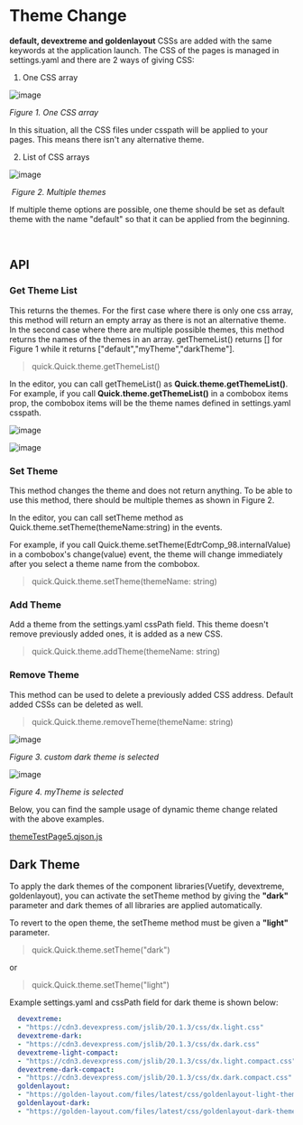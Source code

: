 # Theme Change

**default, devextreme and goldenlayout** CSSs are added with the same keywords at the application launch. The CSS of the pages is managed in settings.yaml and there are 2 ways of giving CSS:

1. One CSS array

![image](https://gitlab.softtech/quickpublic/quick/-/wikis/uploads/eb05fd5942f63a07c627d120eea7cde6/image.png)

*Figure 1. One CSS array*		
											

   In this situation, all the CSS files under csspath will be applied to your pages. This means there isn't any alternative theme.

2. List of CSS arrays

  ![image](https://gitlab.softtech/quickpublic/quick/-/wikis/uploads/122d153963f6594df50a9834f1b4f97f/image.png)

   ​													*Figure 2. Multiple themes*

  
   If multiple theme options are possible, one theme should be set as default theme with the name "default" so that it can be applied from the beginning.

​			

## API
### Get Theme List
This returns the themes. For the first case where there is only one css array, this method will return an empty array as there is not an alternative theme. In the second case where there are multiple possible themes, this method returns the names of the themes in an array. getThemeList() returns [] for Figure 1 while it returns ["default","myTheme","darkTheme"]. 

> quick.Quick.theme.getThemeList()

In the editor, you can call getThemeList() as **Quick.theme.getThemeList()**. 
For example, if you call **Quick.theme.getThemeList()** in a combobox items prop, the combobox items will be the theme names defined in settings.yaml csspath.

![image](https://gitlab.softtech/quickpublic/quick/-/wikis/uploads/e5e3a868089a6cd7c6c1de67fc5f807c/image.png)

![image](https://gitlab.softtech/quickpublic/quick/-/wikis/uploads/97f6e0a929ddece656e269778b911a41/image.png)


### Set Theme

This method changes the theme and does not return anything. To be able to use this method, there should be multiple themes as shown in Figure 2.

In the editor, you can call setTheme method as Quick.theme.setTheme(themeName:string) in the events.

For example, if you call Quick.theme.setTheme(EdtrComp_98.internalValue) in a combobox's change(value) event, the theme will change immediately after you select a theme name from the combobox.

> quick.Quick.theme.setTheme(themeName: string)

### Add Theme 

Add a theme from the settings.yaml cssPath field. This theme doesn't remove previously added ones, it is added as a new CSS. 

> quick.Quick.theme.addTheme(themeName: string)

### Remove Theme 

This method can be used to delete a previously added CSS address. Default added CSSs can be deleted as well.

> quick.Quick.theme.removeTheme(themeName: string)
  
![image](https://gitlab.softtech/quickpublic/quick/-/wikis/uploads/bfdf0523b241f6cf63dc85931e8ea24a/image.png)

  *Figure 3. custom dark theme is selected*

  
![image](https://gitlab.softtech/quickpublic/quick/-/wikis/uploads/22fa717dd4d7217b7b0d4223121c62ec/image.png)

  *Figure 4. myTheme is selected*


Below, you can find the sample usage of dynamic theme change related with the above examples.

[themeTestPage5.qjson.js](uploads/ccca84538f2064030e7f0ac61a338792/themeTestPage5.qjson.js)


## Dark Theme

To apply the dark themes of the component libraries(Vuetify, devextreme, goldenlayout), you can activate the setTheme method by giving the **"dark"** parameter and dark themes of all libraries are applied automatically. 

To revert to the open theme, the setTheme method must be given a **"light"** parameter.

> quick.Quick.theme.setTheme("dark")

or

> quick.Quick.theme.setTheme("light")


Example settings.yaml and cssPath field for dark theme is shown below:
```yaml 
  devextreme:
  - "https://cdn3.devexpress.com/jslib/20.1.3/css/dx.light.css"
  devextreme-dark:
  - "https://cdn3.devexpress.com/jslib/20.1.3/css/dx.dark.css"
  devextreme-light-compact:
  - "https://cdn3.devexpress.com/jslib/20.1.3/css/dx.light.compact.css"
  devextreme-dark-compact:
  - "https://cdn3.devexpress.com/jslib/20.1.3/css/dx.dark.compact.css"
  goldenlayout:
  - "https://golden-layout.com/files/latest/css/goldenlayout-light-theme.css"
  goldenlayout-dark:
  - "https://golden-layout.com/files/latest/css/goldenlayout-dark-theme.css"
```